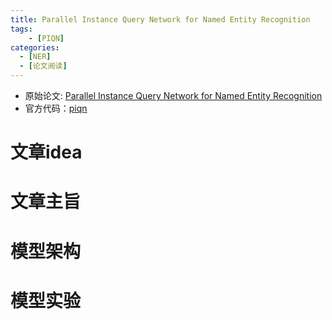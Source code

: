 ```yaml
---
title: Parallel Instance Query Network for Named Entity Recognition
tags:
    - [PIQN]
categories: 
  - [NER]
  - [论文阅读]
---
```


* 原始论文: [Parallel Instance Query Network for Named Entity Recognition](https://arxiv.org/abs/2203.10545)
* 官方代码：[piqn](https://github.com/tricktreat/piqn)


# 文章idea
# 文章主旨
# 模型架构
# 模型实验